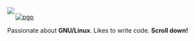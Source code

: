 <img align="left" src="https://orhun.dev/img/crow.png">

[![pgp](https://img.shields.io/badge/pgp-0xB928720AEC532117-313131?style=flat-square&labelColor=313131&color=313131)](https://orhun.dev/orhun.gpg)   

Passionate about **GNU/Linux**. Likes to write code. **Scroll down!**
